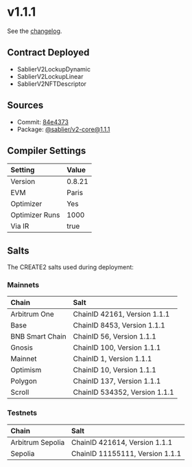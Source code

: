 # v1.1.1

See the [changelog](https://github.com/sablier-labs/v2-periphery/blob/main/CHANGELOG.md).

## Contract Deployed

- SablierV2LockupDynamic
- SablierV2LockupLinear
- SablierV2NFTDescriptor

## Sources

- Commit: [84e4373](https://github.com/sablier-labs/v2-core/commit/84e4373a592fd654e85ccfbdccf8dbba2023d2a1)
- Package: [@sablier/v2-core@1.1.1](https://npmjs.com/package/@sablier/v2-core/v/1.1.1)

## Compiler Settings

| Setting        | Value  |
| :------------- | :----- |
| Version        | 0.8.21 |
| EVM            | Paris  |
| Optimizer      | Yes    |
| Optimizer Runs | 1000   |
| Via IR         | true   |

## Salts

The CREATE2 salts used during deployment:

### Mainnets

| Chain           | Salt                          |
| :-------------- | :---------------------------- |
| Arbitrum One    | ChainID 42161, Version 1.1.1  |
| Base            | ChainID 8453, Version 1.1.1   |
| BNB Smart Chain | ChainID 56, Version 1.1.1     |
| Gnosis          | ChainID 100, Version 1.1.1    |
| Mainnet         | ChainID 1, Version 1.1.1      |
| Optimism        | ChainID 10, Version 1.1.1     |
| Polygon         | ChainID 137, Version 1.1.1    |
| Scroll          | ChainID 534352, Version 1.1.1 |

### Testnets

| Chain            | Salt                            |
| :--------------- | :------------------------------ |
| Arbitrum Sepolia | ChainID 421614, Version 1.1.1   |
| Sepolia          | ChainID 11155111, Version 1.1.1 |
